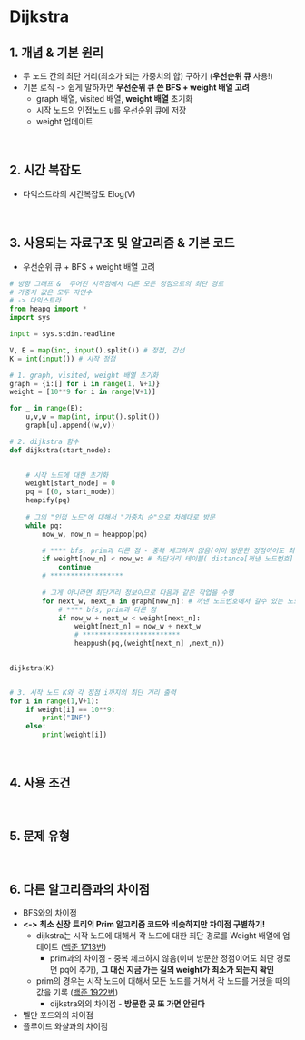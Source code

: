 # Dijkstra

## 1. 개념 & 기본 원리 

- 두 노드 간의 최단 거리(최소가 되는 가중치의 합) 구하기 (**우선순위 큐** 사용!)
- 기본 로직 -> 쉽게 말하자면 **우선순위 큐 쓴 BFS + weight 배열 고려**
  - graph 배열, visited 배열, **weight 배열** 초기화
  - 시작 노드의 인접노드 u를 우선순위 큐에 저장
  - weight 업데이트 
<br>

## 2. 시간 복잡도 
- 다익스트라의 시간복잡도 Elog(V)

<br>

## 3. 사용되는 자료구조 및 알고리즘  & 기본 코드
- 우선순위 큐 + BFS + weight 배열 고려

```python
# 방향 그래프 &  주어진 시작점에서 다른 모든 정점으로의 최단 경로 
# 가중치 값은 모두 자연수 
# -> 다익스트라 
from heapq import *
import sys 

input = sys.stdin.readline 

V, E = map(int, input().split()) # 정점, 간선
K = int(input()) # 시작 정점 

# 1. graph, visited, weight 배열 초기화 
graph = {i:[] for i in range(1, V+1)}
weight = [10**9 for i in range(V+1)]

for _ in range(E):
    u,v,w = map(int, input().split())
    graph[u].append((w,v))

# 2. dijkstra 함수 
def dijkstra(start_node):

    
    # 시작 노드에 대한 초기화 
    weight[start_node] = 0 
    pq = [(0, start_node)]
    heapify(pq)
    
    # 그의 "인접 노드"에 대해서 "가중치 순"으로 차례대로 방문  
    while pq:
        now_w, now_n = heappop(pq)

        # **** bfs, prim과 다른 점 - 중복 체크하지 않음(이미 방문한 정점이어도 최단 경로면 pq에 추가), 그 대신 weight가 최소인지 확인 
        if weight[now_n] < now_w: # 최단거리 테이블( distance[꺼낸 노드번호] ) 에 기록된 정보보다 값이 크면, 최단거리 정보가 아니기 때문에 continue 로 무시
            continue 
        # ****************** 
        
        # 그게 아니라면 최단거리 정보이므로 다음과 같은 작업을 수행
        for next_w, next_n in graph[now_n]: # 꺼낸 노드번호에서 갈수 있는 노드와 거리정보를 i를 통해 한개씩 접근
            # **** bfs, prim과 다른 점 
            if now_w + next_w < weight[next_n]:
                weight[next_n] = now_w + next_w
                # ************************
                heappush(pq,(weight[next_n] ,next_n))

        
dijkstra(K)


# 3. 시작 노드 K와 각 정점 i까지의 최단 거리 출력      
for i in range(1,V+1):
    if weight[i] == 10**9:
        print("INF")
    else:
        print(weight[i])

```


<br>

## 4. 사용 조건


<br>

## 5. 문제 유형 

<br>

## 6. 다른 알고리즘과의 차이점 
- BFS와의 차이점 
- **<-> 최소 신장 트리의 Prim 알고리즘 코드와 비슷하지만 차이점 구별하기!**
  - dijkstra는 시작 노드에 대해서 각 노드에 대한 최단 경로를 Weight 배열에 업데이트 ([백준 1713번](https://github.com/AAISSJ/AlgorithmStudy/blob/main/2024/Data%20Structure/Tree%26Graph/Short%20Cut/Dijkstra/1753.py))
    -  prim과의 차이점 - 중복 체크하지 않음(이미 방문한 정점이어도 최단 경로면 pq에 추가), **그 대신 지금 가는 길의 weight가 최소가 되는지 확인** 
  - prim의 경우는 시작 노드에 대해서 모든 노드를 거쳐서 각 노드를 거쳤을 때의 값을 기록 ([백준 1922번](https://github.com/AAISSJ/AlgorithmStudy/blob/main/2024/Data%20Structure/Tree%26Graph/Minimum%20Spanning%20Tree/Prim/1922.py))
    - dijkstra와의 차이점 - **방문한 곳 또 가면 안된다**
- 벨만 포드와의 차이점
- 플루이드 와샬과의 차이점

  
